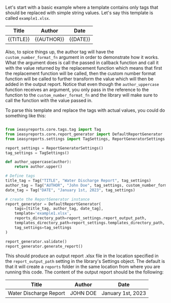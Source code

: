 Let's start with a basic example where a template contains only tags
that should be replaced with simple string values.
Let's say this template is called `example1.xlsx`.


|   Title   |   Author   |   Date   |
| --------- | ---------- | -------- |
| {{TITLE}} | {{AUTHOR}} | {{DATE}} |


Also, to spice things up, the author tag will have the `custom_number_format_fn` argument in order
to demonstrate how it works. What the argument does is call the passed in callback function and
call it with the value returned by the replacement function which means that first the replacement function
will be called, then the custom number format function will be called to further transform the value which
will then be added in the output report. Notice that even though the `author_uppercase` function receives
an argument, you only pass in the reference to the function to the `custom_number_format_fn` and the library
will make sure to call the function with the value passed in.

To parse this template and replace the tags with actual values, you could do
something like this:

```python

from ieasyreports.core.tags.tag import Tag
from ieasyreports.core.report_generator import DefaultReportGenerator
from ieasyreports.settings import TagSettings, ReportGeneratorSettings

report_settings = ReportGeneratorSettings()
tag_settings = TagSettings()

def author_uppercase(author):
    return author.upper()

# Define tags
title_tag = Tag("TITLE", "Water Discharge Report", tag_settings)
author_tag = Tag("AUTHOR", "John Doe", tag_settings, custom_number_format_fn=author_uppercase)
date_tag = Tag("DATE", "January 1st, 2023", tag_settings)

# create the ReportGenerator instance
report_generator = DefaultReportGenerator(
    tags=[title_tag, author_tag, date_tag],
    template='example1.xlsx',
    reports_directory_path=report_settings.report_output_path,
    templates_directory_path=report_settings.templates_directory_path,
    tag_settings=tag_settings
)

report_generator.validate()
report_generator.generate_report()
```

This should produce an output report .xlsx file in the location specified
in the `report_output_path` setting in the library's Settings object.
The default is that it will create a `reports` folder in the same location from where you are running this code.
The content of the output report should be the following:

|         Title          |  Author  |       Date        |
| -----------------------| -------- | ----------------- |
| Water Discharge Report | JOHN DOE | January 1st, 2023 |
